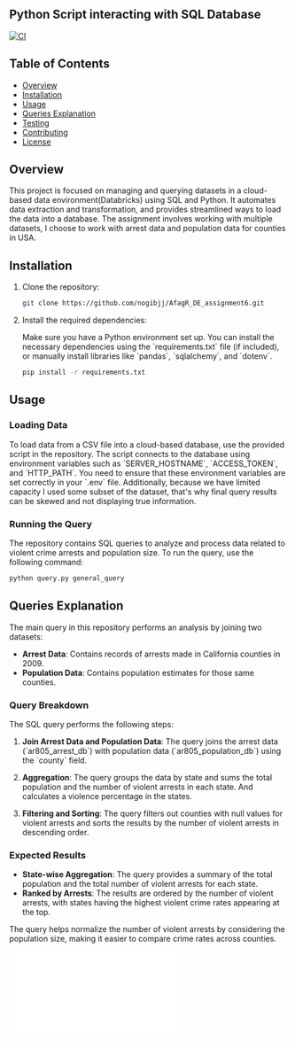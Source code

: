 ## Python Script interacting with SQL Database

[![CI](https://github.com/nogibjj/AfagR_DE_assignment5/actions/workflows/cicd.yml/badge.svg)](https://github.com/nogibjj/AfagR_DE_assignment5/actions/workflows/cicd.yml)


## Table of Contents

- [Overview](#overview)
- [Installation](#installation)
- [Usage](#usage)
- [Queries Explanation](#queries-explanation)
- [Testing](#testing)
- [Contributing](#contributing)
- [License](#license)

## Overview

This project is focused on managing and querying datasets in a cloud-based data environment(Databricks) using SQL and Python. It automates data extraction and transformation, and provides streamlined ways to load the data into a database. The assignment involves working with multiple datasets, I choose to work with arrest data and population data for counties in USA.

## Installation

1. Clone the repository:

   ```bash
   git clone https://github.com/nogibjj/AfagR_DE_assignment6.git
   ```

2. Install the required dependencies:

   Make sure you have a Python environment set up. You can install the necessary dependencies using the \`requirements.txt\` file (if included), or manually install libraries like \`pandas\`, \`sqlalchemy\`, and \`dotenv\`.

   ```bash
   pip install -r requirements.txt
   ```

## Usage

### Loading Data
To load data from a CSV file into a cloud-based database, use the provided script in the repository. The script connects to the database using environment variables such as \`SERVER_HOSTNAME\`, \`ACCESS_TOKEN\`, and \`HTTP_PATH\`. You need to ensure that these environment variables are set correctly in your \`.env\` file.
Additionally, because we have limited capacity I used some subset of the dataset, that's why final query results can be skewed and not displaying true information. 

### Running the Query

The repository contains SQL queries to analyze and process data related to violent crime arrests and population size.
To run the query, use the following command:

```bash
python query.py general_query
```


## Queries Explanation

The main query in this repository performs an analysis by joining two datasets:
- **Arrest Data**: Contains records of arrests made in California counties in 2009.
- **Population Data**: Contains population estimates for those same counties.

### Query Breakdown

The SQL query performs the following steps:
1. **Join Arrest Data and Population Data**: The query joins the arrest data (\`ar805_arrest_db\`) with population data (\`ar805_population_db\`) using the \`county\` field.
   
2. **Aggregation**: The query groups the data by state and sums the total population and the number of violent arrests in each state. And calculates a violence percentage in the states. 

3. **Filtering and Sorting**: The query filters out counties with null values for violent arrests and sorts the results by the number of violent arrests in descending order.



### Expected Results

- **State-wise Aggregation**: The query provides a summary of the total population and the total number of violent arrests for each state.
- **Ranked by Arrests**: The results are ordered by the number of violent arrests, with states having the highest violent crime rates appearing at the top.
  
The query helps normalize the number of violent arrests by considering the population size, making it easier to compare crime rates across counties.

![query_result](query_log.md)
